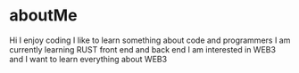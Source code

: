 # aboutMe

Hi I enjoy coding I like to learn something about code and programmers I am currently learning RUST front end and back end I am interested in WEB3 and I want to learn everything about WEB3
